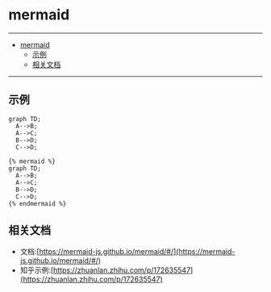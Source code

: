 # mermaid

------

- [mermaid](#mermaid)
  - [示例](#示例)
  - [相关文档](#相关文档)

------

## 示例
``` mermaid
graph TD;
  A-->B;
  A-->C;
  B-->D;
  C-->D;
```

```
{% mermaid %}
graph TD;
  A-->B;
  A-->C;
  B-->D;
  C-->D;
{% endmermaid %}
```

## 相关文档

- 文档:[https://mermaid-js.github.io/mermaid/#/](https://mermaid-js.github.io/mermaid/#/)
- 知乎示例:[https://zhuanlan.zhihu.com/p/172635547](https://zhuanlan.zhihu.com/p/172635547)